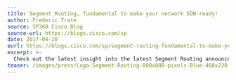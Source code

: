 ```yaml
---
title: Segment Routing, fundamental to make your network SDN-ready!
author: Frederic Trate
source: SP360 Cisco Blog
source-url: https://blogs.cisco.com/sp
date: 2017-04-20
eurl: https://blogs.cisco.com/sp/segment-routing-fundamental-to-make-your-network-sdn-ready
excerpt: >-
  Check out the latest insight into the latest Segment Routing announcements at MPLS WC 2017.
teaser: /images/press/Logo-Segment-Routing-800x800-pixels-Blue-460x230.png
---
```

